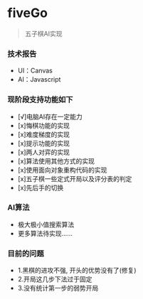 # fiveGo

> 五子棋AI实现

### 技术报告
- UI：Canvas
- AI：Javascript


### 现阶段支持功能如下

- [√]电脑AI存在一定能力
- [x]悔棋功能的实现
- [x]难度梯度的实现
- [x]提示功能的实现
- [x]两人对弈的实现
- [x]算法使用其他方式的实现
- [x]使用面向对象重构代码的实现
- [x]五子棋一些定式开局以及评分表的判定
- [x]先后手的切换


### AI算法
- 极大极小值搜索算法
- 更多算法待实现……



### 目前的问题
- 1.黑棋的进攻不强, 开头的优势没有了(修复)
- 2.开局这几步下法过于固定  
- 3.没有统计第一步的弱势开局
